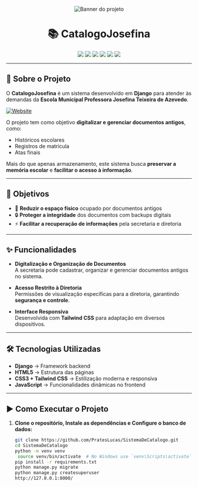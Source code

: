 <!-- Banner / Capa -->
<p align="center">
  <!-- Você pode substituir essa imagem por prints reais do sistema -->
  <img src="https://i.pinimg.com/originals/ad/ad/79/adad79ab8693e3f4d5866243ff3ef4f4.gif" alt="Banner do projeto" />
</p>

<h1 align="center">📚 CatalogoJosefina</h1>

<p align="center">
  <img src="https://img.shields.io/badge/Django-092E20?style=for-the-badge&logo=django&logoColor=white"/>
  <img src="https://img.shields.io/badge/HTML5-E34F26?style=for-the-badge&logo=html5&logoColor=white"/>
  <img src="https://img.shields.io/badge/CSS3-1572B6?style=for-the-badge&logo=css3&logoColor=white"/>
  <img src="https://img.shields.io/badge/Tailwind_CSS-38B2AC?style=for-the-badge&logo=tailwind-css&logoColor=white"/>
  <img src="https://img.shields.io/badge/JavaScript-F7DF1E?style=for-the-badge&logo=javascript&logoColor=black"/>
  <img src="https://img.shields.io/badge/Status-Ativo-brightgreen?style=for-the-badge"/>
</p>

---

## 📖 Sobre o Projeto  

O **CatalogoJosefina** é um sistema desenvolvido em **Django** para atender às demandas da **Escola Municipal Professora Josefina Teixeira de Azevedo**.  

[![Website](https://img.shields.io/badge/Website-4285F4?style=for-the-badge&logo=google-chrome&logoColor=white)](https://qedu.org.br/escola/29243971-escola-municipal-professora-josefina-teixeira-de-azevedo)

O projeto tem como objetivo **digitalizar e gerenciar documentos antigos**, como:  
- Históricos escolares  
- Registros de matrícula  
- Atas finais  

Mais do que apenas armazenamento, este sistema busca **preservar a memória escolar** e **facilitar o acesso à informação**.  

---

## 🎯 Objetivos  

- 📂 **Reduzir o espaço físico** ocupado por documentos antigos  
- 🔒 **Proteger a integridade** dos documentos com backups digitais  
- ⚡ **Facilitar a recuperação de informações** pela secretaria e diretoria  

---

## ✨ Funcionalidades  

- **Digitalização e Organização de Documentos**  
  A secretaria pode cadastrar, organizar e gerenciar documentos antigos no sistema.  

- **Acesso Restrito à Diretoria**  
  Permissões de visualização específicas para a diretoria, garantindo **segurança e controle**.  

- **Interface Responsiva**  
  Desenvolvida com **Tailwind CSS** para adaptação em diversos dispositivos.  

---

## 🛠️ Tecnologias Utilizadas  

- **Django** → Framework backend  
- **HTML5** → Estrutura das páginas  
- **CSS3 + Tailwind CSS** → Estilização moderna e responsiva  
- **JavaScript** → Funcionalidades dinâmicas no frontend  

---

## ▶️ Como Executar o Projeto  

1. **Clone o repositório, Instale as dependências e Configure o banco de dados:**
   ```bash
   git clone https://github.com/PratesLucas/SistemaDeCatalogo.git
   cd SistemaDeCatalogo
   python -m venv venv
    source venv/bin/activate  # No Windows use `venv\Scripts\activate`
   pip install -r requirements.txt
   python manage.py migrate
   python manage.py createsuperuser
   http://127.0.0.1:8000/




